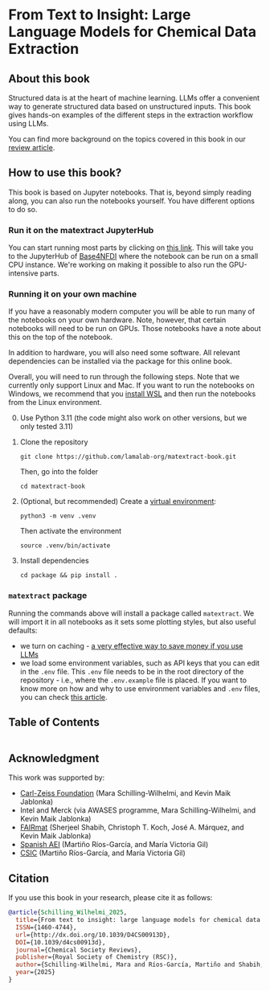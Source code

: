 # From Text to Insight: Large Language Models for Chemical Data Extraction

## About this book

Structured data is at the heart of machine learning. LLMs offer a convenient way to generate structured data based on unstructured inputs.
This book gives hands-on examples of the different steps in the extraction workflow using LLMs.

You can find more background on the topics covered in this book in our [review article](https://pubs.rsc.org/en/content/articlelanding/2025/cs/d4cs00913d).


## How to use this book?

This book is based on Jupyter notebooks. That is, beyond simply reading along, you can also run the notebooks yourself.
You have different options to do so.

### Run it on the matextract JupyterHub 

You can start running most parts by clicking on [this link](https://t1p.de/matextract-cpu). 
This will take you to the JupyterHub of [Base4NFDI](https://base4nfdi.de/) where the notebook can be run on a small CPU instance. We're working on making it possible to also run the GPU-intensive parts. 

### Running it on your own machine

If you have a reasonably modern computer you will be able to run many of the notebooks on your own hardware.
Note, however, that certain notebooks will need to be run on GPUs. Those notebooks have a note about this on the top of the notebook.

In addition to hardware, you will also need some software. All relevant dependencies can be installed via the package for this online book.

Overall, you will need to run through the following steps. Note that we currently only support Linux and Mac. If you want to run the notebooks on Windows,
we recommend that you [install WSL](https://learn.microsoft.com/en-us/windows/wsl/install) and then run the notebooks from the Linux environment.

0. Use Python 3.11 (the code might also work on other versions, but we only tested 3.11)

1. Clone the repository

    `git clone https://github.com/lamalab-org/matextract-book.git`

    Then, go into the folder

    `cd matextract-book`

2. (Optional, but recommended) Create a [virtual environment](https://packaging.python.org/en/latest/guides/installing-using-pip-and-virtual-environments/):

    `python3 -m venv .venv`

    Then activate the environment

    `source .venv/bin/activate`


3. Install dependencies

    `cd package && pip install .`

### `matextract` package

Running the commands above will install a package called `matextract`. We will import it in all notebooks as it sets some plotting styles, but also useful defaults:

- we turn on caching - [a very effective way to save money if you use LLMs](https://www.oreilly.com/radar/what-we-learned-from-a-year-of-building-with-llms-part-i/)
- we load some environment variables, such as API keys that you can edit in the `.env` file. This `.env` file needs to be in the root directory of the repository - i.e., where the `.env.example` file is placed. If you want to know more on how and why to use environment variables and `.env` files, you can check [this article](https://medium.com/@sujathamudadla1213/what-is-the-use-of-env-8d6b3eb94843).

## Table of Contents

```{tableofcontents}
```

## Acknowledgment

This work was supported by:

- [Carl-Zeiss Foundation](https://www.carl-zeiss-stiftung.de/) (Mara Schilling-Wilhelmi, and Kevin Maik Jablonka)
- Intel and Merck (via AWASES programme, Mara Schilling-Wilhelmi, and Kevin Maik Jablonka)
- [FAIRmat](https://www.fairmat-nfdi.eu/fairmat/) (Sherjeel Shabih, Christoph T. Koch, José A. Márquez, and Kevin Maik Jablonka)
- [Spanish AEI](https://www.aei.gob.es/) (Martiño Ríos-García, and María Victoria Gil)
- [CSIC](https://www.csic.es/) (Martiño Ríos-García, and María Victoria Gil)

## Citation

If you use this book in your research, please cite it as follows:

```bibtex
@article{Schilling_Wilhelmi_2025,
  title={From text to insight: large language models for chemical data extraction},
  ISSN={1460-4744},
  url={http://dx.doi.org/10.1039/D4CS00913D},
  DOI={10.1039/d4cs00913d},
  journal={Chemical Society Reviews},
  publisher={Royal Society of Chemistry (RSC)},
  author={Schilling-Wilhelmi, Mara and Ríos-García, Martiño and Shabih, Sherjeel and Gil, María Victoria and Miret, Santiago and Koch, Christoph T. and Márquez, José A. and Jablonka, Kevin Maik},
  year={2025}
}
```
